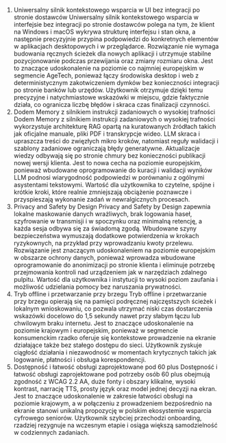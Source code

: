 
1) Uniwersalny silnik kontekstowego wsparcia w UI bez integracji po stronie dostawców
Uniwersalny silnik kontekstowego wsparcia w interfejsie bez integracji po stronie dostawców polega na tym, że klient na Windows i macOS wykrywa strukturę interfejsu i stan okna, a następnie precyzyjnie przypina podpowiedzi do konkretnych elementów w aplikacjach desktopowych i w przeglądarce. Rozwiązanie nie wymaga budowania ręcznych ścieżek dla nowych aplikacji i utrzymuje stabilne pozycjonowanie podczas przewijania oraz zmiany rozmiaru okna. Jest to znaczące udoskonalenie na poziomie co najmniej europejskim w segmencie AgeTech, ponieważ łączy środowiska desktop i web z deterministycznym zakotwiczeniem dymków bez konieczności integracji po stronie banków lub urzędów. Użytkownik otrzymuje dzięki temu precyzyjne i natychmiastowe wskazówki w miejscu, gdzie faktycznie działa, co ogranicza liczbę błędów i skraca czas finalizacji czynności.
2) Dodem Memory z silnikiem instrukcji zadaniowych o wysokiej trafności
Dodem Memory z silnikiem instrukcji zadaniowych o wysokiej trafności wykorzystuje architekturę RAG opartą na kuratowanych źródłach takich jak oficjalne manuale, pliki PDF i transkrypcje wideo. LLM skraca i upraszcza treści do zwięzłych mikro kroków, natomiast reguły walidacji i szablony zadaniowe ograniczają błędy generatywne. Aktualizacje wiedzy odbywają się po stronie chmury bez konieczności publikacji nowej wersji klienta. Jest to nowa cecha na poziomie europejskim, ponieważ wbudowane oprogramowanie do kuracji i walidacji wyników LLM podnosi wiarygodność podpowiedzi w porównaniu z ogólnymi asystentami tekstowymi. Wartość dla użytkownika to czytelne, spójne i krótkie kroki, które realnie zmniejszają obciążenie poznawcze i przyspieszają wykonanie zadań w newralgicznych procesach.
3) Privacy and Safety by Design
Privacy and Safety by Design zapewnia lokalne maskowanie danych wrażliwych, brak logowania haseł, szyfrowanie w transmisji i w spoczynku oraz minimalną retencję, a każda sesja odbywa się za świadomą zgodą. Wbudowane szyny bezpieczeństwa wymuszają dodatkowe potwierdzenia w krokach ryzykownych, na przykład przy wprowadzaniu kwoty przelewu. Rozwiązanie jest znaczącym udoskonaleniem na poziomie europejskim w obszarze ochrony danych, ponieważ wprowadza wbudowane oprogramowanie do anonimizacji po stronie klienta i eliminuje potrzebę przejmowania kontroli nad urządzeniem jak w narzędziach zdalnego pulpitu. Wartość dla użytkownika i instytucji to wysoki poziom zaufania i możliwość udzielania pomocy bez naruszania prywatności.
4) Tryb offline i przetwarzanie przy brzegu
Tryb offline i przetwarzanie przy brzegu opierają się na pamięci podręcznej najczęstszych ścieżek i lokalnym wnioskowaniu, co pozwala utrzymać niski czas dostarczenia wskazówki docelowo do 1,5 sekundy nawet przy słabym łączu lub chwilowym braku internetu. Jest to znaczące udoskonalenie na poziomie krajowym i europejskim, ponieważ w segmencie konsumenckim rzadko oferuje się kontekstowe prowadzenie na ekranie działające także bez stałego dostępu do sieci. Użytkownik zyskuje ciągłość działania i niezawodność w momentach krytycznych takich jak logowanie, płatności i obsługa korespondencji.
5) Dostępność i łatwość obsługi zaprojektowane pod 60 plus
Dostępność i łatwość obsługi zaprojektowane pod potrzeby osób 60 plus obejmują zgodność z WCAG 2.2 AA, duże fonty i obszary klikalne, wysoki kontrast, narrację TTS, prosty język oraz model jednej decyzji na ekran. Jest to znaczące udoskonalenie w zakresie łatwości obsługi na poziomie krajowym, a w połączeniu z prowadzeniem bezpośrednio na ekranie stanowi unikalną propozycję w polskim ekosystemie wsparcia cyfrowego seniorów. Użytkownik szybciej przechodzi onboarding, rzadziej rezygnuje na wczesnym etapie i osiąga większą samodzielność w codziennych zadaniach.


